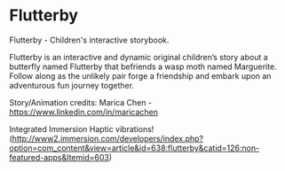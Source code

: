 # Flutterby
Flutterby - Children's interactive storybook.

Flutterby is an interactive and dynamic original children’s story about a butterfly named Flutterby that befriends a wasp moth named Marguerite. 
Follow along as the unlikely pair forge a friendship and embark upon an adventurous fun journey together.

Story/Animation credits: Marica Chen - https://www.linkedin.com/in/maricachen

Integrated Immersion Haptic vibrations! (http://www2.immersion.com/developers/index.php?option=com_content&view=article&id=638:flutterby&catid=126:non-featured-apps&Itemid=603)
